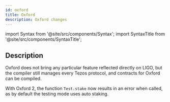 ```yaml
---
id: oxford
title: Oxford
description: Oxford changes
---
```


import Syntax from '@site/src/components/Syntax';
import SyntaxTitle from '@site/src/components/SyntaxTitle';


## Description

Oxford does not bring any particular feature reflected directly on LIGO, but the compiler still manages every Tezos protocol, and contracts for Oxford can be compiled.

With Oxford 2, the function `Test.stake` now results in an error when called, as by default the testing mode uses auto staking.
